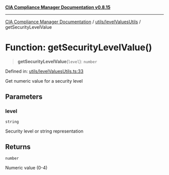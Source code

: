 [**CIA Compliance Manager Documentation v0.8.15**](../../../README.md)

***

[CIA Compliance Manager Documentation](../../../modules.md) / [utils/levelValuesUtils](../README.md) / getSecurityLevelValue

# Function: getSecurityLevelValue()

> **getSecurityLevelValue**(`level`): `number`

Defined in: [utils/levelValuesUtils.ts:33](https://github.com/Hack23/cia-compliance-manager/blob/50a3bb1fa64948444e36c06fee075b5043350db0/src/utils/levelValuesUtils.ts#L33)

Get numeric value for a security level

## Parameters

### level

`string`

Security level or string representation

## Returns

`number`

Numeric value (0-4)

